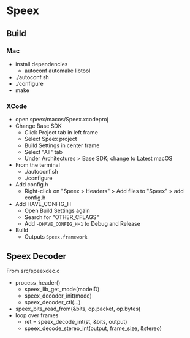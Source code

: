 # Speex

## Build

### Mac

* install dependencies
	* autoconf automake libtool
* ./autoconf.sh
* ./configure
* make

### XCode

* open speex/macos/Speex.xcodeproj
* Change Base SDK
	* Click Project tab in left frame
	* Select Speex project
	* Build Settings in center frame
	* Select "All" tab
	* Under Architectures > Base SDK; change to Latest macOS
* From the terminal
	* ./autoconf.sh
	* ./configure
* Add config.h
	* Right-click on "Speex > Headers" > Add files to "Speex" > add config.h
* Add HAVE_CONFIG_H
	* Open Build Settings again
	* Search for "OTHER_CFLAGS"
	* Add `-DHAVE_CONFIG_H=1` to Debug and Release
* Build
	* Outputs `Speex.framework`


## Speex Decoder

From src/speexdec.c

* process_header()
	* speex_lib_get_mode(modeID)
	* speex_decoder_init(mode)
	* speex_decoder_ctl(...)
* speex_bits_read_from(&bits, op.packet, op.bytes)
* loop over frames
	* ret = speex_decode_int(st, &bits, output)
	* speex_decode_stereo_int(output, frame_size, &stereo)
